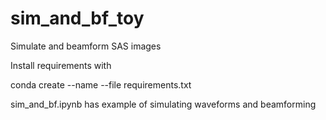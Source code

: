 # sim_and_bf_toy
Simulate and beamform SAS images

Install requirements with 

conda create --name <env> --file requirements.txt
  
sim_and_bf.ipynb has example of simulating waveforms and beamforming


